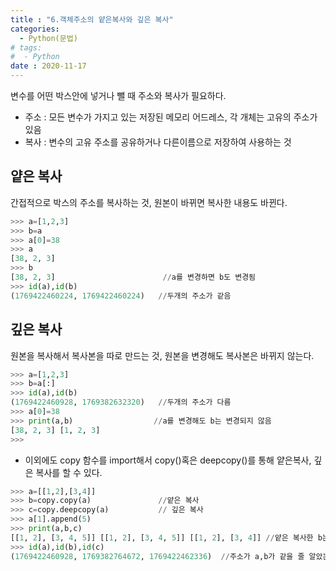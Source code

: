 ```yaml
---
title : "6.객체주소의 얕은복사와 깊은 복사"
categories:
  - Python(문법)
# tags:
#  - Python
date : 2020-11-17
---
```


변수를 어떤 박스안에 넣거나 뺄 때 주소와 복사가 필요하다. 

- 주소 : 모든 변수가 가지고 있는 저장된 메모리 어드레스, 각 개체는 고유의 주소가 있음  
- 복사 : 변수의 고유 주소를 공유하거나 다른이름으로 저장하여 사용하는 것  
  
얕은 복사  
--- 

간접적으로 박스의 주소를 복사하는 것, 원본이 바뀌면 복사한 내용도 바뀐다.  

 ```python 
 >>> a=[1,2,3]
 >>> b=a
 >>> a[0]=38
 >>> a
 [38, 2, 3]
 >>> b
 [38, 2, 3]                        //a를 변경하면 b도 변경됨
 >>> id(a),id(b)
 (1769422460224, 1769422460224)   //두개의 주소가 같음
 ```
깊은 복사  
--- 

원본을 복사해서 복사본을 따로 만드는 것, 원본을 변경해도 복사본은 바뀌지 않는다.  

```python 
>>> a=[1,2,3]
>>> b=a[:]
>>> id(a),id(b)
(1769422460928, 1769382632320)   //두개의 주소가 다름
>>> a[0]=38
>>> print(a,b)                  //a를 변경해도 b는 변경되지 않음
[38, 2, 3] [1, 2, 3]
>>> 
```

- 이외에도 copy 함수를 import해서 copy()혹은 deepcopy()를 통해 얕은복사, 깊은 복사를 할 수 있다.  

```python
>>> a=[[1,2],[3,4]]
>>> b=copy.copy(a)               //얕은 복사
>>> c=copy.deepcopy(a)           // 깊은 복사
>>> a[1].append(5)
>>> print(a,b,c)
[[1, 2], [3, 4, 5]] [[1, 2], [3, 4, 5]] [[1, 2], [3, 4]] //얕은 복사한 b는 같이 변경, 깊은 복사한 c는 변경되지 않음
>>> id(a),id(b),id(c)
(1769422460928, 1769382764672, 1769422462336)  //주소가 a,b가 같을 줄 알았는데..copy 함수는 새로운 주소에 할당하는듯?
```
